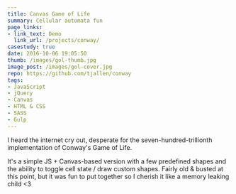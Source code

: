 ```yaml
---
title: Canvas Game of Life
summary: Cellular automata fun
page_links:
- link_text: Demo
  link_url: /projects/conway/
casestudy: true
date: 2016-10-06 19:05:50
thumb: /images/gol-thumb.jpg
image_post: /images/gol-cover.jpg
repo: https://github.com/tjallen/conway
tags:
- JavaScript
- jQuery
- Canvas
- HTML & CSS
- SASS
- Gulp
---
```


I heard the internet cry out, desperate for the seven-hundred-trillionth implementation of Conway's Game of Life.

It's a simple JS + Canvas-based version with a few predefined shapes and the ability to toggle cell state / draw custom shapes. Fairly old & busted at this point, but it was fun to put together so I cherish it like a memory leaking child <3